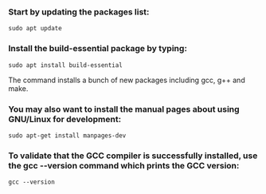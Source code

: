 ### Start by updating the packages list:
    sudo apt update

### Install the build-essential package by typing:
    sudo apt install build-essential
The command installs a bunch of new packages including gcc, g++ and make.

### You may also want to install the manual pages about using GNU/Linux for development:
    sudo apt-get install manpages-dev

### To validate that the GCC compiler is successfully installed, use the gcc --version command which prints the GCC version:
    gcc --version
